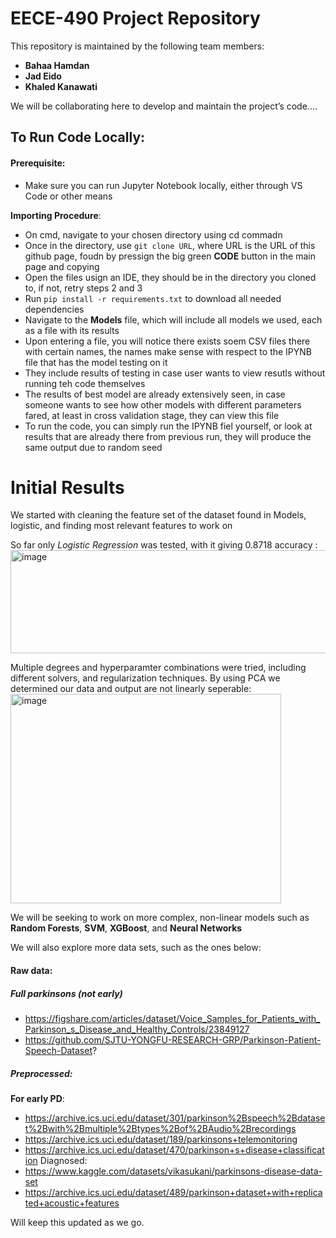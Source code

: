 # EECE-490 Project Repository  

This repository is maintained by the following team members:  

- **Bahaa Hamdan**  
- **Jad Eido**  
- **Khaled Kanawati**  

We will be collaborating here to develop and maintain the project’s code....


## To Run Code Locally:
#### Prerequisite:
- Make sure you can run Jupyter Notebook locally, either through VS Code or other means

**Importing Procedure**:
- On cmd, navigate to your chosen directory using cd commadn
- Once in the directory, use `git clone URL`, where URL is the URL of this github page, foudn by pressign the big green **CODE** button in the main page and copying
- Open the files usign an IDE, they should be in the directory you cloned to, if not, retry steps 2 and 3
- Run `pip install -r requirements.txt` to download all needed dependencies
- Navigate to the **Models** file, which will include all models we used, each as a file with its results
- Upon entering a file, you will notice there exists soem CSV files there with certain names, the names make sense with respect to the IPYNB file that has the model testing on it
- They include results of testing in case user wants to view resutls without running teh code themselves
- The results of best model are already extensively seen, in case someone wants to see how other models with different parameters fared, at least in cross validation stage, they can view this file
- To run the code, you can simply run the IPYNB fiel yourself, or look at results that are already there from previous run, they will produce the same output due to random seed

# Initial Results
We started with cleaning the feature set of the dataset found in Models, logistic, and finding most relevant features to work on

So far only *Logistic Regression* was tested, with it giving 0.8718 accuracy :
<img width="506" height="165" alt="image" src="https://github.com/user-attachments/assets/54e37e89-c6a5-415b-ac59-b53a712c507f" />

Multiple degrees and hyperparamter combinations were tried, including different solvers, and regularization techniques.
By using PCA we determined our data and output are not linearly seperable:
<img width="433" height="335" alt="image" src="https://github.com/user-attachments/assets/37d7c34e-1f11-433e-a3f5-59e060e24b81" />

We will be seeking to work on more complex, non-linear models such as **Random Forests**, **SVM**, **XGBoost**, and **Neural Networks**


We will also explore more data sets, such as the ones below:
#### Raw data:
##### Full parkinsons (not early)
- https://figshare.com/articles/dataset/Voice_Samples_for_Patients_with_Parkinson_s_Disease_and_Healthy_Controls/23849127
- https://github.com/SJTU-YONGFU-RESEARCH-GRP/Parkinson-Patient-Speech-Dataset?

##### Preprocessed:
**For early PD**:
- https://archive.ics.uci.edu/dataset/301/parkinson%2Bspeech%2Bdataset%2Bwith%2Bmultiple%2Btypes%2Bof%2BAudio%2Brecordings 
- https://archive.ics.uci.edu/dataset/189/parkinsons+telemonitoring
- https://archive.ics.uci.edu/dataset/470/parkinson+s+disease+classification
Diagnosed: 
- https://www.kaggle.com/datasets/vikasukani/parkinsons-disease-data-set
- https://archive.ics.uci.edu/dataset/489/parkinson+dataset+with+replicated+acoustic+features


Will keep this updated as we go.
